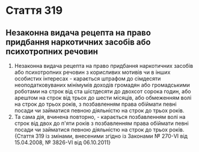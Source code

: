 Cтаття 319
====
Незаконна видача рецепта на право придбання наркотичних засобів або психотропних речовин
----
1. Незаконна видача рецепта на право придбання наркотичних засобів або психотропних речовин з корисливих мотивів чи в інших особистих інтересах -
карається штрафом до сімдесяти неоподатковуваних мінімумів доходів громадян або громадськими роботами на строк від ста шістдесяти до двохсот сорока годин, або арештом на строк від трьох до шести місяців, або обмеженням волі на строк до трьох років, з позбавленням права обіймати певні посади чи займатися певною діяльністю на строк до трьох років.
2. Та сама дія, вчинена повторно, -
карається позбавленням волі на строк від двох до п'яти років з позбавленням права обіймати певні посади чи займатися певною діяльністю на строк до трьох років.
{Стаття 319 із змінами, внесеними згідно із Законами № 270-VI від 15.04.2008, № 3826-VI від 06.10.2011}
